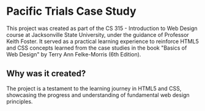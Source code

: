 # Pacific Trials Case Study
This project was created as part of the CS 315 - Introduction to Web Design course at Jacksonville State University, under the guidance of Professor Keith Foster. It served as a practical learning experience to reinforce HTML5 and CSS concepts learned from the case studies in the book "Basics of Web Design" by Terry Ann Felke-Morris (6th Edition).

## Why was it created?
The project is a testament to the learning journey in HTML5 and CSS, showcasing the progress and understanding of fundamental web design principles.
